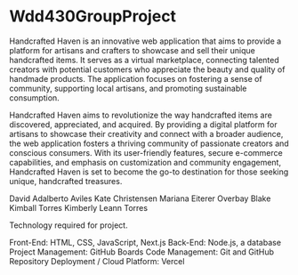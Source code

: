 # Wdd430GroupProject

Handcrafted Haven is an innovative web application that aims to provide a platform for artisans and crafters to showcase and sell their unique handcrafted items. It serves as a virtual marketplace, connecting talented creators with potential customers who appreciate the beauty and quality of handmade products. The application focuses on fostering a sense of community, supporting local artisans, and promoting sustainable consumption.

Handcrafted Haven aims to revolutionize the way handcrafted items are discovered, appreciated, and acquired. By providing a digital platform for artisans to showcase their creativity and connect with a broader audience, the web application fosters a thriving community of passionate creators and conscious consumers. With its user-friendly features, secure e-commerce capabilities, and emphasis on customization and community engagement, Handcrafted Haven is set to become the go-to destination for those seeking unique, handcrafted treasures.

David Adalberto Aviles
Kate Christensen
Mariana Eiterer Overbay
Blake Kimball Torres
Kimberly Leann Torres

Technology required for project.

Front-End: HTML, CSS, JavaScript, Next.js
Back-End: Node.js, a database
Project Management: GitHub Boards
Code Management: Git and GitHub Repository
Deployment / Cloud Platform: Vercel
